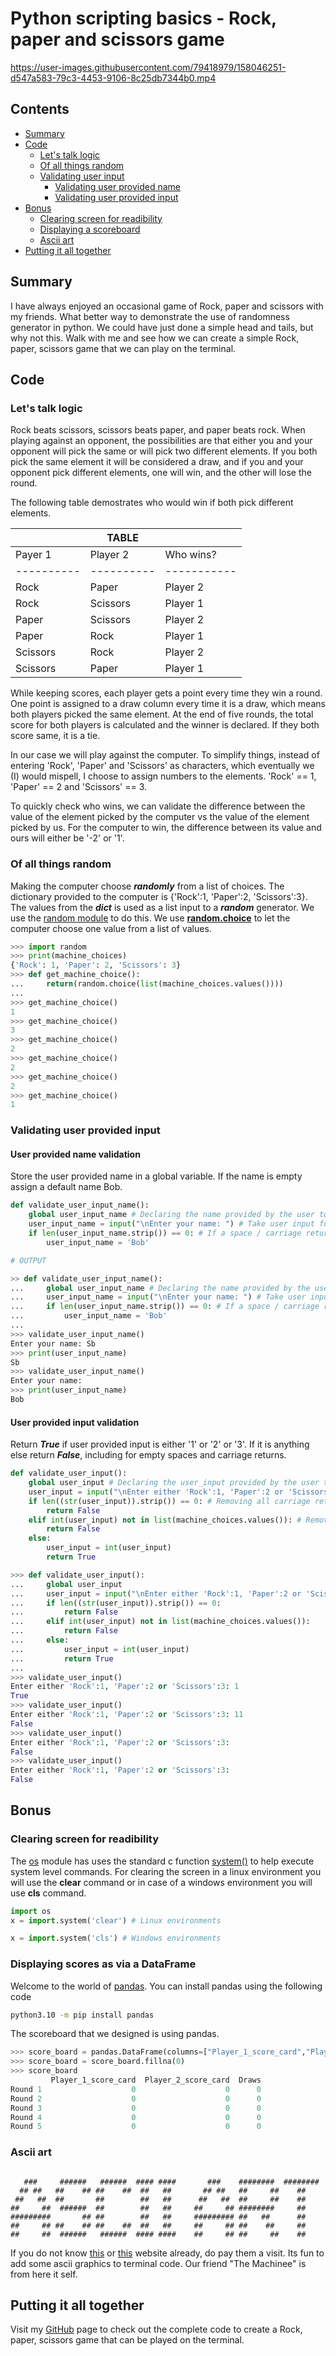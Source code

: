 # Python scripting basics - Rock, paper and scissors game

https://user-images.githubusercontent.com/79418979/158046251-d547a583-79c3-4453-9106-8c25db7344b0.mp4

## Contents

* [Summary](#Al0)
* [Code](#Al1)
  * [Let's talk logic](#Al2)
  * [Of all things random](#Al3)
  * [Validating user input](#Al4)
    * [Validating user provided name](#Al41)
    * [Validating user provided input](#Al42)
* [Bonus](#Al5)
  * [Clearing screen for readibility](#Al6)
  * [Displaying a scoreboard](#Al7)
  * [Ascii art](#Al8)
* [Putting it all together](#Al9)

## Summary <a name="Al0"></a>

I have always enjoyed an occasional game of Rock, paper and scissors with my friends. What better way to demonstrate the use of randomness generator in python. We could have just done a simple head and tails, but why not this. Walk with me and see how we can create a simple Rock, paper, scissors game that we can play on the terminal.

## Code <a name="Al1"></a>

### Let's talk logic <a name="Al2"></a>

Rock beats scissors, scissors beats paper, and paper beats rock. When playing against an opponent, the possibilities are that either you and your opponent will pick the same or will pick two different elements. If you both pick the same element it will be considered a draw, and if you and your opponent pick different elements, one will win, and the other will lose the round.

The following table demostrates who would win if both pick different elements.

|          |  TABLE   |           |
|----------|----------|-----------|
| Payer 1  | Player 2 | Who wins? |
|----------|----------|-----------|
| Rock     | Paper    | Player 2  |
| Rock     | Scissors | Player 1  |
| Paper    | Scissors | Player 2  |
| Paper    | Rock     | Player 1  |
| Scissors | Rock     | Player 2  |
| Scissors | Paper    | Player 1  |

While keeping scores, each player gets a point every time they win a round. One point is assigned to a draw column every time it is a draw, which means both players picked the same element. At the end of five rounds, the total score for both players is calculated and the winner is declared. If they both score same, it is a tie.

In our case we will play against the computer. To simplify things, instead of entering 'Rock', 'Paper' and 'Scissors' as characters, which eventually we (I) would mispell, I choose to assign numbers to the elements. 'Rock' == 1, 'Paper' == 2 and 'Scissors' == 3.

To quickly check who wins, we can validate the difference between the value of the element picked by the computer vs the value of the element picked by us. For the computer to win, the difference between its value and ours will either be '-2' or '1'.

### Of all things random <a name="Al3"></a>

Making the computer choose ***randomly*** from a list of choices. The dictionary provided to the computer is {'Rock':1, 'Paper':2, 'Scissors':3}. The values from the ***dict*** is used as a list input to a ***random*** generator. We use the [random module](https://docs.python.org/3/library/random.html) to do this. We use [**random.choice**](https://docs.python.org/3/library/random.html#random.choice) to let the computer choose one value from a list of values.

```python
>>> import random
>>> print(machine_choices)
{'Rock': 1, 'Paper': 2, 'Scissors': 3}
>>> def get_machine_choice():
...     return(random.choice(list(machine_choices.values())))
... 
>>> get_machine_choice()
1
>>> get_machine_choice()
3
>>> get_machine_choice()
2
>>> get_machine_choice()
2
>>> get_machine_choice()
2
>>> get_machine_choice()
1
```

### Validating user provided input <a name="Al4"></a>

#### User provided name validation <a name="Al41"></a>

Store the user provided name in a global variable. If the name is empty assign a default name Bob.

```python
def validate_user_input_name():
    global user_input_name # Declaring the name provided by the user to modify the global variable.
    user_input_name = input("\nEnter your name: ") # Take user input for name
    if len(user_input_name.strip()) == 0: # If a space / carriage return is provided instead of a name, default to a name, in our case, Bob. We love Bob.
        user_input_name = 'Bob'

# OUTPUT

>> def validate_user_input_name():
...     global user_input_name # Declaring the name provided by the user to modify the global variable.
...     user_input_name = input("\nEnter your name: ") # Take user input for name
...     if len(user_input_name.strip()) == 0: # If a space / carriage return is provided instead of a name, default to a name, in our case, Bob. We love Bob.
...         user_input_name = 'Bob'
... 
>>> validate_user_input_name()
Enter your name: Sb
>>> print(user_input_name)
Sb
>>> validate_user_input_name()
Enter your name: 
>>> print(user_input_name)
Bob
```

#### User provided input validation <a name="Al42"></a>

Return ***True*** if user provided input is either '1' or '2' or '3'. If it is anything else return ***False***, including for empty spaces and carriage returns.

```python
def validate_user_input():
    global user_input # Declaring the user_input provided by the user to modify the global variable.
    user_input = input("\nEnter either 'Rock':1, 'Paper':2 or 'Scissors':3: ")
    if len((str(user_input)).strip()) == 0: # Removing all carriage returns / empty space cases
        return False
    elif int(user_input) not in list(machine_choices.values()): # Removing all invalid integer cases
        return False
    else:
        user_input = int(user_input)
        return True

>>> def validate_user_input():
...     global user_input
...     user_input = input("\nEnter either 'Rock':1, 'Paper':2 or 'Scissors':3: ")
...     if len((str(user_input)).strip()) == 0:
...         return False
...     elif int(user_input) not in list(machine_choices.values()):
...         return False
...     else:
...         user_input = int(user_input)
...         return True
... 
>>> validate_user_input()
Enter either 'Rock':1, 'Paper':2 or 'Scissors':3: 1
True
>>> validate_user_input()
Enter either 'Rock':1, 'Paper':2 or 'Scissors':3: 11
False
>>> validate_user_input()
Enter either 'Rock':1, 'Paper':2 or 'Scissors':3: 
False
>>> validate_user_input()
Enter either 'Rock':1, 'Paper':2 or 'Scissors':3:        
False
```

## Bonus <a name="Al5"></a>

### Clearing screen for readibility <a name="Al6"></a>

The [os](https://docs.python.org/3/library/os.html) module has uses the standard c function [system()](https://docs.python.org/3/library/os.html#os.system) to help execute system level commands. For clearing the screen in a linux environment you will use the **clear** command or in case of a windows environment you will use **cls** command.

```python
import os
x = import.system('clear') # Linux environments

x = import.system('cls') # Windows environments
```

### Displaying scores as via a DataFrame <a name="Al7"></a>

Welcome to the world of [pandas](https://pandas.pydata.org/docs/index.html). You can install pandas using the following code

```bash
python3.10 -m pip install pandas
```

The scoreboard that we designed is using pandas.

```python
>>> score_board = pandas.DataFrame(columns=["Player_1_score_card","Player_2_score_card",'Draws'],index=['Round 1','Round 2','Round 3','Round 4','Round 5'])
>>> score_board = score_board.fillna(0)
>>> score_board
         Player_1_score_card  Player_2_score_card  Draws
Round 1                    0                    0      0
Round 2                    0                    0      0
Round 3                    0                    0      0
Round 4                    0                    0      0
Round 5                    0                    0      0
```

### Ascii art <a name="Al8"></a>

```text

   ###     ######   ######  #### ####       ###    ########  ######## 
  ## ##   ##    ## ##    ##  ##   ##       ## ##   ##     ##    ##    
 ##   ##  ##       ##        ##   ##      ##   ##  ##     ##    ##    
##     ##  ######  ##        ##   ##     ##     ## ########     ##    
#########       ## ##        ##   ##     ######### ##   ##      ##    
##     ## ##    ## ##    ##  ##   ##     ##     ## ##    ##     ##    
##     ##  ######   ######  #### ####    ##     ## ##     ##    ##    

```

If you do not know [this](https://ascii.co.uk/) or [this](https://www.asciiart.eu/) website already, do pay them a visit. Its fun to add some ascii graphics to terminal code. Our friend "The Machinee" is from here it self.

## Putting it all together <a name="Al9"></a>

Visit my [GitHub](https://github.com/soumyajyotibiswas/ninja-adventures/blob/main/Code/Python/Standalone_Scripts/0000003_rock_paper_scissors.py) page to check out the complete code to create a Rock, paper, scissors game that can be played on the terminal.
